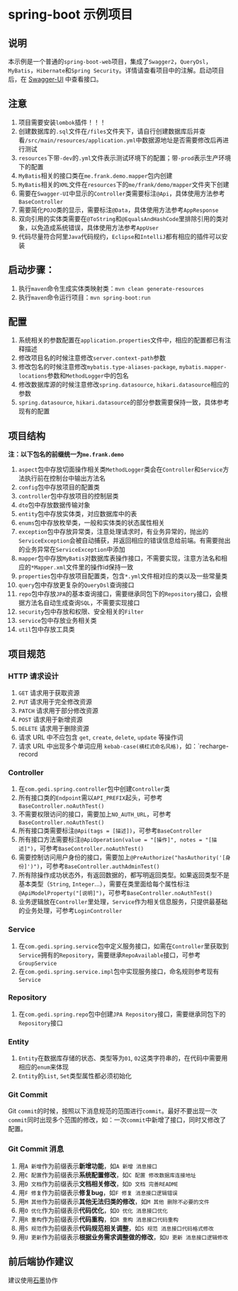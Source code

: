 # spring-boot 示例项目
## 说明
本示例是一个普通的`spring-boot-web`项目，集成了`Swagger2`，`QueryDsl`，`MyBatis`，`Hibernate`和`Spring Security`。详情请查看项目中的注解。启动项目后，在 [Swagger-UI](http://localhost:8000/promise-app-server/swagger-ui.html) 中查看接口。

## 注意
1. 项目需要安装`lombok`插件！！！
2. 创建数据库的`.sql`文件在`/files`文件夹下，请自行创建数据库后并查看`/src/main/resources/application.yml`中数据源地址是否需要修改后再进行测试
3. `resources`下带`-dev`的`.yml`文件表示测试环境下的配置；带`-prod`表示生产环境下的配置
3. `MyBatis`相关的接口类在`me.frank.demo.mapper`包内创建
4. `MyBatis`相关的`XML`文件在`resources`下的`me/frank/demo/mapper`文件夹下创建
5. 需要在`Swagger-UI`中显示的`Controller`类需要标注`@Api`，具体使用方法参考`BaseController`
6. 需要简化`POJO`类的显示，需要标注`@Data`，具体使用方法参考`AppResponse`
8. 双向引用的实体类需要在`@ToString`和`@EqualsAndHashCode`里排除引用的类对象，以免造成系统错误，具体使用方法参考`AppUser`
9. 代码尽量符合阿里`Java`代码规约，`Eclipse`和`IntelliJ`都有相应的插件可以安装

## 启动步骤：
1. 执行`maven`命令生成实体类映射类：`mvn clean generate-resources`
2. 执行`maven`命令运行项目：`mvn spring-boot:run`

## 配置

1. 系统相关的参数配置在`application.properties`文件中，相应的配置都已有注释描述
2. 修改项目名的时候注意修改`server.context-path`参数
3. 修改包名的时候注意修改`mybatis.type-aliases-package`, `mybatis.mapper-locations`参数和`MethodLogger`中的包名
4. 修改数据库源的时候注意修改`spring.datasource`, `hikari.datasource`相应的参数
5. `spring.datasource`, `hikari.datasource`的部分参数需要保持一致，具体参考现有的配置

## 项目结构

**注：以下包名的前缀统一为`me.frank.demo`**

1. `aspect`包中存放切面操作相关类`MethodLogger`类会在`Controller`和`Service`方法执行前在控制台中输出方法名
2. `config`包中存放项目的配置类
3. `controller`包中存放项目的控制层类
4. `dto`包中存放数据传输对象
5. `entity`包中存放实体类，对应数据库中的表
6. `enums`包中存放枚举类，一般和实体类的状态属性相关
7. `exception`包中存放异常类，注意处理请求时，有业务异常的，抛出的`ServiceException`会被自动捕获，并返回相应的错误信息给前端。有需要抛出的业务异常在`ServiceException`中添加
8. `mapper`包中存放`MyBatis`对数据库表操作接口，不需要实现，注意方法名和相应的`*Mapper.xml`文件里的操作id保持一致
9. `properties`包中存放项目配置类，包含`*.yml`文件相对应的类以及一些常量类
10. `query`包中存放更复杂的`QueryDsl`查询接口
11. `repo`包中存放`JPA`的基本查询接口，需要继承同包下的`Repository`接口，会根据方法名自动生成查询`SQL`，不需要实现接口
12. `security`包中存放和权限、安全相关的`Filter`
13. `service`包中存放业务相关类
14. `util`包中存放工具类

## 项目规范

### HTTP 请求设计

1. `GET` 请求用于获取资源
2. `PUT` 请求用于完全修改资源
3. `PATCH` 请求用于部分修改资源
4. `POST` 请求用于新增资源
5. `DELETE` 请求用于删除资源
6. 请求 URL 中不应包含 `get`, `create`, `delete`, `update` 等操作词
7. 请求 URL 中出现多个单词应用 `kebab-case(横杠式命名风格)`，如：`recharge-record

### Controller

1. 在`com.gedi.spring.controller`包中创建`Controller`类
2. 所有接口类的`Endpoint`需以`API_PREFIX`起头，可参考`BaseController.noAuthTest()`
3. 不需要权限访问的接口，需要加上`NO_AUTH_URL`，可参考`BaseController.noAuthTest()`
4. 所有接口类需要标注`@Api(tags = [描述])`，可参考`BaseController`
5. 所有接口方法需要标注`@ApiOperation(value = "[操作]", notes = "[描述]")`，可参考`BaseController.noAuthTest()`
6. 需要控制访问用户身份的接口，需要加上`@PreAuthorize("hasAuthority('[身份]')")`，可参考`BaseController.authAdminTest()`
7. 所有除操作成功状态外，有返回数据的，都写明返回类型。如果返回类型不是基本类型（`String`, `Integer`...），需要在类里面给每个属性标注`@ApiModelProperty("[说明]")`，可参考`BaseController.noAuthTest()`
8. 业务逻辑放在`Controller`里处理，`Service`作为相关信息服务，只提供最基础的业务处理，可参考`LoginController`

### Service

1. 在`com.gedi.spring.service`包中定义服务接口，如需在`Controller`里获取到`Service`拥有的`Repository`，需要继承`RepoAvailable`接口，可参考`GroupService`
2. 在`com.gedi.spring.service.impl`包中实现服务接口，命名规则参考现有`Service`

### Repository

1. 在`com.gedi.spring.repo`包中创建`JPA Repository`接口，需要继承同包下的`Repository`接口

### Entity

1. `Entity`在数据库存储的状态、类型等为`01`, `02`这类字符串的，在代码中需要用相应的`enum`来体现
2. `Entity`的`List`, `Set`类型属性都必须初始化

### Git Commit

Git `commit`的时候，按照以下消息规范的范围进行`commit`。最好不要出现一次`commit`同时出现多个范围的修改，如：一次`commit`中新增了接口，同时又修改了配置。

### Git Commit 消息

1. 用`A 新增`作为前缀表示**新增功能**，如`A 新增 消息接口`
2. 用`C 配置`作为前缀表示**系统配置修改**，如`C 配置 修改数据库连接地址`
3. 用`D 文档`作为前缀表示**文档相关修改**，如`D 文档 完善README`
4. 用`F 修复`作为前缀表示**修复bug**，如`F 修复 消息接口逻辑错误`
5. 用`M 其他`作为前缀表示**其他无法归类的修改**，如`M 其他 删除不必要的文件`
6. 用`O 优化`作为前缀表示**代码优化**，如`O 优化 消息接口优化`
7. 用`R 重构`作为前缀表示**代码重构**，如`R 重构 消息接口代码重构`
8. 用`S 规范`作为前缀表示**代码规范相关调整**，如`S 规范 消息接口代码格式修改`
9. 用`U 更新`作为前缀表示**根据业务需求调整做的修改**，如`U 更新 消息接口逻辑修改`

## 前后端协作建议

建议使用[石墨](https://shimo.im/)协作